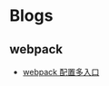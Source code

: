 # Blogs

## webpack 

- [webpack 配置多入口](https://github.com/daiwa233/blogs/blob/master/webpack-multi-entry.md)